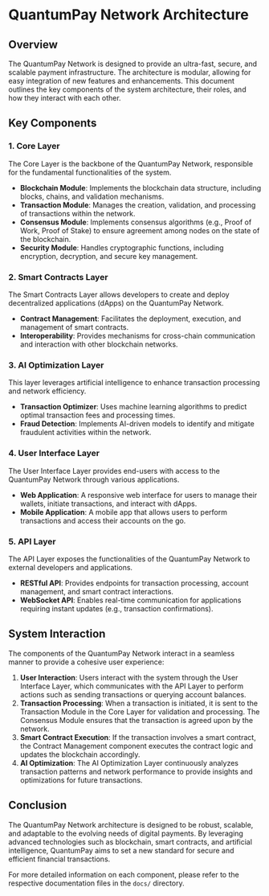 # QuantumPay Network Architecture

## Overview

The QuantumPay Network is designed to provide an ultra-fast, secure, and scalable payment infrastructure. The architecture is modular, allowing for easy integration of new features and enhancements. This document outlines the key components of the system architecture, their roles, and how they interact with each other.

## Key Components

### 1. **Core Layer**
The Core Layer is the backbone of the QuantumPay Network, responsible for the fundamental functionalities of the system.

- **Blockchain Module**: Implements the blockchain data structure, including blocks, chains, and validation mechanisms.
- **Transaction Module**: Manages the creation, validation, and processing of transactions within the network.
- **Consensus Module**: Implements consensus algorithms (e.g., Proof of Work, Proof of Stake) to ensure agreement among nodes on the state of the blockchain.
- **Security Module**: Handles cryptographic functions, including encryption, decryption, and secure key management.

### 2. **Smart Contracts Layer**
The Smart Contracts Layer allows developers to create and deploy decentralized applications (dApps) on the QuantumPay Network.

- **Contract Management**: Facilitates the deployment, execution, and management of smart contracts.
- **Interoperability**: Provides mechanisms for cross-chain communication and interaction with other blockchain networks.

### 3. **AI Optimization Layer**
This layer leverages artificial intelligence to enhance transaction processing and network efficiency.

- **Transaction Optimizer**: Uses machine learning algorithms to predict optimal transaction fees and processing times.
- **Fraud Detection**: Implements AI-driven models to identify and mitigate fraudulent activities within the network.

### 4. **User Interface Layer**
The User Interface Layer provides end-users with access to the QuantumPay Network through various applications.

- **Web Application**: A responsive web interface for users to manage their wallets, initiate transactions, and interact with dApps.
- **Mobile Application**: A mobile app that allows users to perform transactions and access their accounts on the go.

### 5. **API Layer**
The API Layer exposes the functionalities of the QuantumPay Network to external developers and applications.

- **RESTful API**: Provides endpoints for transaction processing, account management, and smart contract interactions.
- **WebSocket API**: Enables real-time communication for applications requiring instant updates (e.g., transaction confirmations).

## System Interaction

The components of the QuantumPay Network interact in a seamless manner to provide a cohesive user experience:

1. **User Interaction**: Users interact with the system through the User Interface Layer, which communicates with the API Layer to perform actions such as sending transactions or querying account balances.
2. **Transaction Processing**: When a transaction is initiated, it is sent to the Transaction Module in the Core Layer for validation and processing. The Consensus Module ensures that the transaction is agreed upon by the network.
3. **Smart Contract Execution**: If the transaction involves a smart contract, the Contract Management component executes the contract logic and updates the blockchain accordingly.
4. **AI Optimization**: The AI Optimization Layer continuously analyzes transaction patterns and network performance to provide insights and optimizations for future transactions.

## Conclusion

The QuantumPay Network architecture is designed to be robust, scalable, and adaptable to the evolving needs of digital payments. By leveraging advanced technologies such as blockchain, smart contracts, and artificial intelligence, QuantumPay aims to set a new standard for secure and efficient financial transactions.

For more detailed information on each component, please refer to the respective documentation files in the `docs/` directory.

